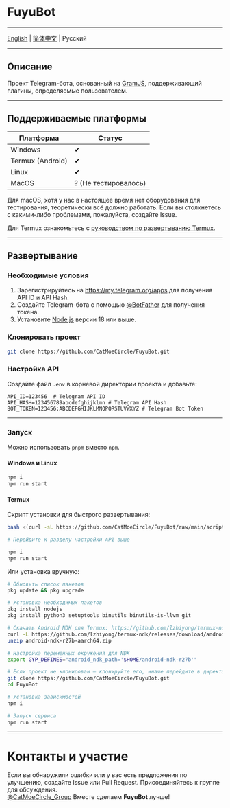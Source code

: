# FuyuBot
---  

[English](../README.md) | [简体中文](./README_zh-CN.md) | Русский

---  

## Описание

Проект Telegram-бота, основанный на [GramJS](https://github.com/gram-js/gramjs), поддерживающий плагины, определяемые пользователем.
***  

## Поддерживаемые платформы

| Платформа | Статус |
|-----------|--------|
| Windows   | ✔      |
| Termux (Android) | ✔ |
| Linux     | ✔      |
| MacOS     | ? (Не тестировалось) |

Для macOS, хотя у нас в настоящее время нет оборудования для тестирования, теоретически всё должно работать. Если вы столкнетесь с какими-либо проблемами, пожалуйста, создайте Issue.

Для Termux ознакомьтесь с [руководством по развертыванию Termux](#termux).

---  

## Развертывание

### Необходимые условия

1. Зарегистрируйтесь на https://my.telegram.org/apps для получения API ID и API Hash.
2. Создайте Telegram-бота с помощью [@BotFather](https://t.me/BotFather) для получения токена.
3. Установите [Node.js](https://nodejs.org/) версии 18 или выше.

### Клонировать проект

```bash
git clone https://github.com/CatMoeCircle/FuyuBot.git
```

### Настройка API

Создайте файл `.env` в корневой директории проекта и добавьте:

```dotenv
API_ID=123456  # Telegram API ID
API_HASH=123456789abcdefghijklmn # Telegram API Hash
BOT_TOKEN=123456:ABCDEFGHIJKLMNOPQRSTUVWXYZ # Telegram Bot Token
```

---  

### Запуск

Можно использовать `pnpm` вместо `npm`.

#### **Windows и Linux**
```bash
npm i
npm run start
```

#### **Termux**

Скрипт установки для быстрого развертывания:

```bash
bash <(curl -sL https://github.com/CatMoeCircle/FuyuBot/raw/main/scripts/termux.sh)

# Перейдите к разделу настройки API выше

npm i
npm run start
```

Или установка вручную:

```bash
# Обновить список пакетов
pkg update && pkg upgrade

# Установка необходимых пакетов
pkg install nodejs 
pkg install python3 setuptools binutils binutils-is-llvm git

# Скачать Android NDK для Termux: https://github.com/lzhiyong/termux-ndk
curl -L https://github.com/lzhiyong/termux-ndk/releases/download/android-ndk/android-ndk-r27b-aarch64.zip
unzip android-ndk-r27b-aarch64.zip

# Настройка переменных окружения для NDK
export GYP_DEFINES="android_ndk_path='$HOME/android-ndk-r27b'"

# Если проект не клонирован — клонируйте его, иначе перейдите в директорию проекта
git clone https://github.com/CatMoeCircle/FuyuBot.git
cd FuyuBot

# Установка зависимостей
npm i

# Запуск сервиса
npm run start
```

---  

# Контакты и участие

Если вы обнаружили ошибки или у вас есть предложения по улучшению, создайте Issue или Pull Request. Присоединяйтесь к группе для обсуждения.  
[@CatMoeCircle_Group](https://t.me/CatMoeCircle_Group)
Вместе сделаем **FuyuBot** лучше!

